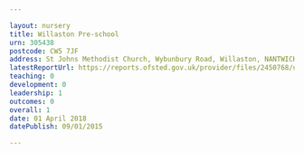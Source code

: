 ```yaml
---

layout: nursery
title: Willaston Pre-school
urn: 305438
postcode: CW5 7JF
address: St Johns Methodist Church, Wybunbury Road, Willaston, NANTWICH, Cheshire, CW5 7JF
latestReportUrl: https://reports.ofsted.gov.uk/provider/files/2450768/urn/305438.pdf
teaching: 0
development: 0
leadership: 1
outcomes: 0
overall: 1
date: 01 April 2018 
datePublish: 09/01/2015

---
```

